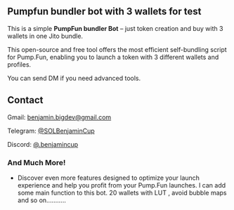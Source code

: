 

## Pumpfun bundler bot with 3 wallets for test

This is a simple **PumpFun bundler Bot** – just token creation and buy with 3 wallets in one Jito bundle.

This open-source and free tool offers the most efficient self-bundling script for Pump.Fun, enabling you to launch a token with 3 different wallets and profiles. 

You can send DM if you need advanced tools.

## Contact


Gmail: benjamin.bigdev@gmail.com

Telegram: [@SOLBenjaminCup](https://t.me/SOLBenjaminCup)

Discord: [@.benjamincup](https://discord.com/channels/@me/1305610537790476382)

### And Much More!
- Discover even more features designed to optimize your launch experience and help you profit from your Pump.Fun launches.
  I can add some main function to this bot.
  20 wallets with LUT , avoid bubble maps and so on...........
